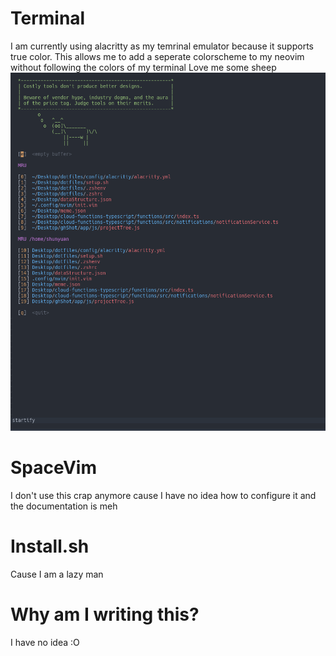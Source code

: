 # Terminal
I am currently using alacritty as my temrinal emulator because it supports true color. This allows me to add a seperate colorscheme to my neovim without following the colors of my terminal
Love me some sheep
![Startify](./images/startify.png)

# SpaceVim
I don't use this crap anymore cause I have no idea how to configure it and the documentation is meh

# Install.sh
Cause I am a lazy man

# Why am I writing this?
I have no idea :O
